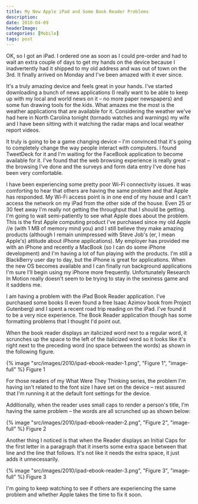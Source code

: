 ```yaml
---
title: My New Apple iPad and Some Book Reader Problems
description: 
date: 2010-04-09
headerImage: 
categories: [Mobile]
tags: post
---
```


OK, so I got an iPad. I ordered one as soon as I could pre-order and had to wait an extra couple of days to get my hands on the device because I inadvertently had it shipped to my old address and was out of town on the 3rd. It finally arrived on Monday and I've been amazed with it ever since.

It's a truly amazing device and feels great in your hands. I've started downloading a bunch of news applications (I really want to be able to keep up with my local and world news on it – no more paper newspapers) and some fun drawing tools for the kids. What amazes me the most is the weather applications that are available for it. Considering the weather we've had here in North Carolina tonight (tornado watches and warnings) my wife and I have been sitting with it watching the radar maps and local weather report videos.

It truly is going to be a game changing device – I'm convinced that it's going to completely change the way people interact with computers. I found TweetDeck for it and I'm waiting for the FaceBook application to become available for it. I've found that the web browsing experience is really great – the browsing I've done and the surveys and form data entry I've done has been very comfortable.

I have been experiencing some pretty poor Wi-Fi connectivity issues. It was comforting to hear that others are having the same problem and that Apple has responded. My Wi-Fi access point is in one end of my house and I can't access the network on my iPad from the other side of the house. Even 25 or 30 feet away I'm really not getting the throughput that I should be getting. I'm going to wait semi-patiently to see what Apple does about the problem. This is the first Apple computing product I've purchased since my old Apple //e (with 1 MB of memory mind you) and I still believe they make amazing products (although I remain unimpressed with Steve Job's (er, I mean Apple's) attitude about iPhone applications). My employer has provided me with an iPhone and recently a MacBook (so I can do some iPhone development) and I'm having a lot of fun playing with the products. I'm still a BlackBerry user day to day, but the iPhone is great for applications. When the new OS becomes available and I can finally run background applications I'm sure I'll begin using my iPhone more frequently. Unfortunately Research In Motion really doesn't seem to be trying to stay in the sexiness game and it saddens me.

I am having a problem with the iPad Book Reader application. I've purchased some books (I even found a free Isaac Azimov book from Project Gutenberg) and I spent a recent road trip reading on the iPad. I've found it to be a very nice experience. The Book Reader application though has some formatting problems that I thought I'd point out.

When the book reader displays an italicized word next to a regular word, it scrunches up the space to the left of the italicized word so it looks like it's right next to the preceding word (no space between the words) as shown in the following figure.

{% image "src/images/2010/ipad-ebook-reader-1.png", "Figure 1", "image-full" %}
Figure 1

For those readers of my What Were They Thinking series, the problem I'm having isn't related to the font size I have set on the device – rest assured that I'm running it at the default font settings for the device.

Additionally, when the reader uses small caps to render a person's title, I'm having the same problem – the words are all scrunched up as shown below:

{% image "src/images/2010/ipad-ebook-reader-2.png", "Figure 2", "image-full" %}
Figure 2

Another thing I noticed is that when the Reader displays an Initial Caps for the first letter in a paragraph that it inserts some extra space between that line and the line that follows. It's not like it needs the extra space, it just adds it unnecessarily.

{% image "src/images/2010/ipad-ebook-reader-3.png", "Figure 3", "image-full" %}
Figure 3

I'm going to keep watching to see if others are experiencing the same problem and whether Apple takes the time to fix it soon.